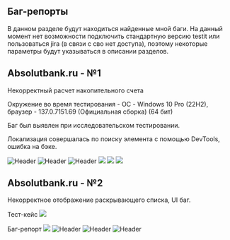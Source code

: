 ## Баг-репорты

В данном разделе будут находиться найденные мной баги.
На данный момент нет возможности подключить стандартную версию testit или пользоваться jira (в связи с сво нет доступа), поэтому некоторые параметры будут указываться в описании разделов.

## Absolutbank.ru - №1

Некорректный расчет накопительного счета

Окружение во время тестирования - ОС - Windows 10 Pro (22H2), браузер - 137.0.7151.69 (Официальная сборка) (64 бит)

Баг был выявлен при исследовательском тестировании. 

Локализация совершалась по поиску элемента с помощью DevTools, ошибка на бэке.

<img src="https://github.com/MILKsons/Portfolio/blob/main/screenshots/testcasenakop.PNG" alt="Header" style="max-width: 30%;">
<img src="https://github.com/MILKsons/Portfolio/blob/main/screenshots/bagreportnakop.PNG" alt="Header" style="max-width: 30%;">
<img src="https://github.com/MILKsons/Portfolio/blob/main/screenshots/некорректные%20данные1.PNG" alt="Header" style="max-width: 30%;">
<img src="https://github.com/MILKsons/Portfolio/blob/main/screenshots/некорректные%20данные%202.PNG" style="max-width: 30%;">
<img src="https://github.com/MILKsons/Portfolio/blob/main/screenshots/lokalbank.PNG" style="max-width: 30%;">
<img src="https://github.com/MILKsons/Portfolio/blob/main/screenshots/lokalbanknakop.PNG" style="max-width: 30%;">

## Absolutbank.ru - №2

Некорректное отображение раскрывающего списка, UI баг.

Тест-кейс
<img src="https://github.com/MILKsons/Portfolio/blob/main/screenshots/tastecaseheaderbank.PNG" style="max-width: 30%;">

Баг-репорт
<img src="https://github.com/MILKsons/Portfolio/blob/main/screenshots/bagheaderbank.PNG" style="max-width: 30%;">
<img src="https://github.com/MILKsons/Portfolio/blob/main/screenshots/UIbank.PNG" alt="Header" style="max-width: 30%;">
<img src="https://github.com/MILKsons/Portfolio/blob/main/screenshots/UI2bank.PNG" alt="Header" style="max-width: 30%;">
<img src="https://github.com/MILKsons/Portfolio/blob/main/screenshots/UI3bank.PNG" alt="Header" style="max-width: 30%;">
